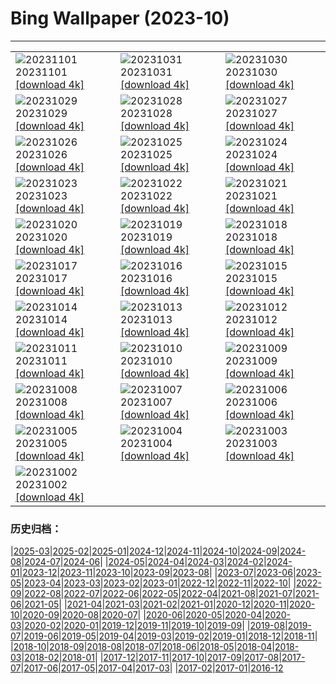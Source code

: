 # Bing Wallpaper (2023-10)
**************

<table><tr><td><img class="wallpaper" src="https://www.bing.com/th?id=OHR.HautBarr_FR-FR8742870130_1920x1080.jpg" alt="20231101"> 20231101 <a class="wallpaper_link" href="https://www.bing.com/th?id=OHR.HautBarr_FR-FR8742870130_UHD.jpg">[download 4k]</a></td><td><img class="wallpaper" src="https://www.bing.com/th?id=OHR.HalloweenPorchAI_FR-FR8550408492_1920x1080.jpg" alt="20231031"> 20231031 <a class="wallpaper_link" href="https://www.bing.com/th?id=OHR.HalloweenPorchAI_FR-FR8550408492_UHD.jpg">[download 4k]</a></td><td><img class="wallpaper" src="https://www.bing.com/th?id=OHR.AutumnRaven_FR-FR8284652857_1920x1080.jpg" alt="20231030"> 20231030 <a class="wallpaper_link" href="https://www.bing.com/th?id=OHR.AutumnRaven_FR-FR8284652857_UHD.jpg">[download 4k]</a></td></tr><tr><td><img class="wallpaper" src="https://www.bing.com/th?id=OHR.TransatJacquesVabre_FR-FR7973577360_1920x1080.jpg" alt="20231029"> 20231029 <a class="wallpaper_link" href="https://www.bing.com/th?id=OHR.TransatJacquesVabre_FR-FR7973577360_UHD.jpg">[download 4k]</a></td><td><img class="wallpaper" src="https://www.bing.com/th?id=OHR.FiveWinds_FR-FR7441990953_1920x1080.jpg" alt="20231028"> 20231028 <a class="wallpaper_link" href="https://www.bing.com/th?id=OHR.FiveWinds_FR-FR7441990953_UHD.jpg">[download 4k]</a></td><td><img class="wallpaper" src="https://www.bing.com/th?id=OHR.OldBridgeSkye_FR-FR6630740489_1920x1080.jpg" alt="20231027"> 20231027 <a class="wallpaper_link" href="https://www.bing.com/th?id=OHR.OldBridgeSkye_FR-FR6630740489_UHD.jpg">[download 4k]</a></td></tr><tr><td><img class="wallpaper" src="https://www.bing.com/th?id=OHR.ViennaAutumn_FR-FR6349704805_1920x1080.jpg" alt="20231026"> 20231026 <a class="wallpaper_link" href="https://www.bing.com/th?id=OHR.ViennaAutumn_FR-FR6349704805_UHD.jpg">[download 4k]</a></td><td><img class="wallpaper" src="https://www.bing.com/th?id=OHR.GrandStaircase_FR-FR6173079763_1920x1080.jpg" alt="20231025"> 20231025 <a class="wallpaper_link" href="https://www.bing.com/th?id=OHR.GrandStaircase_FR-FR6173079763_UHD.jpg">[download 4k]</a></td><td><img class="wallpaper" src="https://www.bing.com/th?id=OHR.FuzerCastle_FR-FR5745406431_1920x1080.jpg" alt="20231024"> 20231024 <a class="wallpaper_link" href="https://www.bing.com/th?id=OHR.FuzerCastle_FR-FR5745406431_UHD.jpg">[download 4k]</a></td></tr><tr><td><img class="wallpaper" src="https://www.bing.com/th?id=OHR.PoconosMaze_FR-FR5336373976_1920x1080.jpg" alt="20231023"> 20231023 <a class="wallpaper_link" href="https://www.bing.com/th?id=OHR.PoconosMaze_FR-FR5336373976_UHD.jpg">[download 4k]</a></td><td><img class="wallpaper" src="https://www.bing.com/th?id=OHR.AstoriaBridge_FR-FR4917607488_1920x1080.jpg" alt="20231022"> 20231022 <a class="wallpaper_link" href="https://www.bing.com/th?id=OHR.AstoriaBridge_FR-FR4917607488_UHD.jpg">[download 4k]</a></td><td><img class="wallpaper" src="https://www.bing.com/th?id=OHR.PersepolisRelief_FR-FR4728558405_1920x1080.jpg" alt="20231021"> 20231021 <a class="wallpaper_link" href="https://www.bing.com/th?id=OHR.PersepolisRelief_FR-FR4728558405_UHD.jpg">[download 4k]</a></td></tr><tr><td><img class="wallpaper" src="https://www.bing.com/th?id=OHR.PygmySloth_FR-FR4389776641_1920x1080.jpg" alt="20231020"> 20231020 <a class="wallpaper_link" href="https://www.bing.com/th?id=OHR.PygmySloth_FR-FR4389776641_UHD.jpg">[download 4k]</a></td><td><img class="wallpaper" src="https://www.bing.com/th?id=OHR.WaterLilyVietnam_FR-FR4028211230_1920x1080.jpg" alt="20231019"> 20231019 <a class="wallpaper_link" href="https://www.bing.com/th?id=OHR.WaterLilyVietnam_FR-FR4028211230_UHD.jpg">[download 4k]</a></td><td><img class="wallpaper" src="https://www.bing.com/th?id=OHR.KodiakAlaska_FR-FR3778236447_1920x1080.jpg" alt="20231018"> 20231018 <a class="wallpaper_link" href="https://www.bing.com/th?id=OHR.KodiakAlaska_FR-FR3778236447_UHD.jpg">[download 4k]</a></td></tr><tr><td><img class="wallpaper" src="https://www.bing.com/th?id=OHR.SpreadsheetDay_FR-FR3416887785_1920x1080.jpg" alt="20231017"> 20231017 <a class="wallpaper_link" href="https://www.bing.com/th?id=OHR.SpreadsheetDay_FR-FR3416887785_UHD.jpg">[download 4k]</a></td><td><img class="wallpaper" src="https://www.bing.com/th?id=OHR.GoldenEnchantments_FR-FR3216426805_1920x1080.jpg" alt="20231016"> 20231016 <a class="wallpaper_link" href="https://www.bing.com/th?id=OHR.GoldenEnchantments_FR-FR3216426805_UHD.jpg">[download 4k]</a></td><td><img class="wallpaper" src="https://www.bing.com/th?id=OHR.AutumnHedgehog_FR-FR3040407660_1920x1080.jpg" alt="20231015"> 20231015 <a class="wallpaper_link" href="https://www.bing.com/th?id=OHR.AutumnHedgehog_FR-FR3040407660_UHD.jpg">[download 4k]</a></td></tr><tr><td><img class="wallpaper" src="https://www.bing.com/th?id=OHR.RingEclipse_FR-FR2817634134_1920x1080.jpg" alt="20231014"> 20231014 <a class="wallpaper_link" href="https://www.bing.com/th?id=OHR.RingEclipse_FR-FR2817634134_UHD.jpg">[download 4k]</a></td><td><img class="wallpaper" src="https://www.bing.com/th?id=OHR.KoenigsbourgCastle_FR-FR2607573808_1920x1080.jpg" alt="20231013"> 20231013 <a class="wallpaper_link" href="https://www.bing.com/th?id=OHR.KoenigsbourgCastle_FR-FR2607573808_UHD.jpg">[download 4k]</a></td><td><img class="wallpaper" src="https://www.bing.com/th?id=OHR.IdahoBarn_FR-FR2310070103_1920x1080.jpg" alt="20231012"> 20231012 <a class="wallpaper_link" href="https://www.bing.com/th?id=OHR.IdahoBarn_FR-FR2310070103_UHD.jpg">[download 4k]</a></td></tr><tr><td><img class="wallpaper" src="https://www.bing.com/th?id=OHR.JohnDayFossil_FR-FR1967502436_1920x1080.jpg" alt="20231011"> 20231011 <a class="wallpaper_link" href="https://www.bing.com/th?id=OHR.JohnDayFossil_FR-FR1967502436_UHD.jpg">[download 4k]</a></td><td><img class="wallpaper" src="https://www.bing.com/th?id=OHR.MontmartreHarvest_FR-FR1431017113_1920x1080.jpg" alt="20231010"> 20231010 <a class="wallpaper_link" href="https://www.bing.com/th?id=OHR.MontmartreHarvest_FR-FR1431017113_UHD.jpg">[download 4k]</a></td><td><img class="wallpaper" src="https://www.bing.com/th?id=OHR.FremontPetroglyph_FR-FR0691774760_1920x1080.jpg" alt="20231009"> 20231009 <a class="wallpaper_link" href="https://www.bing.com/th?id=OHR.FremontPetroglyph_FR-FR0691774760_UHD.jpg">[download 4k]</a></td></tr><tr><td><img class="wallpaper" src="https://www.bing.com/th?id=OHR.OctoClam_FR-FR0140007063_1920x1080.jpg" alt="20231008"> 20231008 <a class="wallpaper_link" href="https://www.bing.com/th?id=OHR.OctoClam_FR-FR0140007063_UHD.jpg">[download 4k]</a></td><td><img class="wallpaper" src="https://www.bing.com/th?id=OHR.GrizzlyFalls_FR-FR9827995252_1920x1080.jpg" alt="20231007"> 20231007 <a class="wallpaper_link" href="https://www.bing.com/th?id=OHR.GrizzlyFalls_FR-FR9827995252_UHD.jpg">[download 4k]</a></td><td><img class="wallpaper" src="https://www.bing.com/th?id=OHR.TaughannockFalls_FR-FR9642838180_1920x1080.jpg" alt="20231006"> 20231006 <a class="wallpaper_link" href="https://www.bing.com/th?id=OHR.TaughannockFalls_FR-FR9642838180_UHD.jpg">[download 4k]</a></td></tr><tr><td><img class="wallpaper" src="https://www.bing.com/th?id=OHR.GentooJump_FR-FR8699186535_1920x1080.jpg" alt="20231005"> 20231005 <a class="wallpaper_link" href="https://www.bing.com/th?id=OHR.GentooJump_FR-FR8699186535_UHD.jpg">[download 4k]</a></td><td><img class="wallpaper" src="https://www.bing.com/th?id=OHR.TarantulaNebula_FR-FR8497599803_1920x1080.jpg" alt="20231004"> 20231004 <a class="wallpaper_link" href="https://www.bing.com/th?id=OHR.TarantulaNebula_FR-FR8497599803_UHD.jpg">[download 4k]</a></td><td><img class="wallpaper" src="https://www.bing.com/th?id=OHR.WhitsundaySwirl_FR-FR8218206764_1920x1080.jpg" alt="20231003"> 20231003 <a class="wallpaper_link" href="https://www.bing.com/th?id=OHR.WhitsundaySwirl_FR-FR8218206764_UHD.jpg">[download 4k]</a></td></tr><tr><td><img class="wallpaper" src="https://www.bing.com/th?id=OHR.VuittonFoundation_FR-FR7982017521_1920x1080.jpg" alt="20231002"> 20231002 <a class="wallpaper_link" href="https://www.bing.com/th?id=OHR.VuittonFoundation_FR-FR7982017521_UHD.jpg">[download 4k]</a></td><td></td><td></td></tr></table>

### 历史归档：

|[2025-03](/../2025-03/2025-03.md)|[2025-02](/../2025-02/2025-02.md)|[2025-01](/../2025-01/2025-01.md)|[2024-12](/../2024-12/2024-12.md)|[2024-11](/../2024-11/2024-11.md)|[2024-10](/../2024-10/2024-10.md)|[2024-09](/../2024-09/2024-09.md)|[2024-08](/../2024-08/2024-08.md)|[2024-07](/../2024-07/2024-07.md)|[2024-06](/../2024-06/2024-06.md)|
|[2024-05](/../2024-05/2024-05.md)|[2024-04](/../2024-04/2024-04.md)|[2024-03](/../2024-03/2024-03.md)|[2024-02](/../2024-02/2024-02.md)|[2024-01](/../2024-01/2024-01.md)|[2023-12](/../2023-12/2023-12.md)|[2023-11](/../2023-11/2023-11.md)|[2023-10](/2023-10.md)|[2023-09](/../2023-09/2023-09.md)|[2023-08](/../2023-08/2023-08.md)|
|[2023-07](/../2023-07/2023-07.md)|[2023-06](/../2023-06/2023-06.md)|[2023-05](/../2023-05/2023-05.md)|[2023-04](/../2023-04/2023-04.md)|[2023-03](/../2023-03/2023-03.md)|[2023-02](/../2023-02/2023-02.md)|[2023-01](/../2023-01/2023-01.md)|[2022-12](/../2022-12/2022-12.md)|[2022-11](/../2022-11/2022-11.md)|[2022-10](/../2022-10/2022-10.md)|
|[2022-09](/../2022-09/2022-09.md)|[2022-08](/../2022-08/2022-08.md)|[2022-07](/../2022-07/2022-07.md)|[2022-06](/../2022-06/2022-06.md)|[2022-05](/../2022-05/2022-05.md)|[2022-04](/../2022-04/2022-04.md)|[2021-08](/../2021-08/2021-08.md)|[2021-07](/../2021-07/2021-07.md)|[2021-06](/../2021-06/2021-06.md)|[2021-05](/../2021-05/2021-05.md)|
|[2021-04](/../2021-04/2021-04.md)|[2021-03](/../2021-03/2021-03.md)|[2021-02](/../2021-02/2021-02.md)|[2021-01](/../2021-01/2021-01.md)|[2020-12](/../2020-12/2020-12.md)|[2020-11](/../2020-11/2020-11.md)|[2020-10](/../2020-10/2020-10.md)|[2020-09](/../2020-09/2020-09.md)|[2020-08](/../2020-08/2020-08.md)|[2020-07](/../2020-07/2020-07.md)|
|[2020-06](/../2020-06/2020-06.md)|[2020-05](/../2020-05/2020-05.md)|[2020-04](/../2020-04/2020-04.md)|[2020-03](/../2020-03/2020-03.md)|[2020-02](/../2020-02/2020-02.md)|[2020-01](/../2020-01/2020-01.md)|[2019-12](/../2019-12/2019-12.md)|[2019-11](/../2019-11/2019-11.md)|[2019-10](/../2019-10/2019-10.md)|[2019-09](/../2019-09/2019-09.md)|
|[2019-08](/../2019-08/2019-08.md)|[2019-07](/../2019-07/2019-07.md)|[2019-06](/../2019-06/2019-06.md)|[2019-05](/../2019-05/2019-05.md)|[2019-04](/../2019-04/2019-04.md)|[2019-03](/../2019-03/2019-03.md)|[2019-02](/../2019-02/2019-02.md)|[2019-01](/../2019-01/2019-01.md)|[2018-12](/../2018-12/2018-12.md)|[2018-11](/../2018-11/2018-11.md)|
|[2018-10](/../2018-10/2018-10.md)|[2018-09](/../2018-09/2018-09.md)|[2018-08](/../2018-08/2018-08.md)|[2018-07](/../2018-07/2018-07.md)|[2018-06](/../2018-06/2018-06.md)|[2018-05](/../2018-05/2018-05.md)|[2018-04](/../2018-04/2018-04.md)|[2018-03](/../2018-03/2018-03.md)|[2018-02](/../2018-02/2018-02.md)|[2018-01](/../2018-01/2018-01.md)|
|[2017-12](/../2017-12/2017-12.md)|[2017-11](/../2017-11/2017-11.md)|[2017-10](/../2017-10/2017-10.md)|[2017-09](/../2017-09/2017-09.md)|[2017-08](/../2017-08/2017-08.md)|[2017-07](/../2017-07/2017-07.md)|[2017-06](/../2017-06/2017-06.md)|[2017-05](/../2017-05/2017-05.md)|[2017-04](/../2017-04/2017-04.md)|[2017-03](/../2017-03/2017-03.md)|
|[2017-02](/../2017-02/2017-02.md)|[2017-01](/../2017-01/2017-01.md)|[2016-12](/../2016-12/2016-12.md)